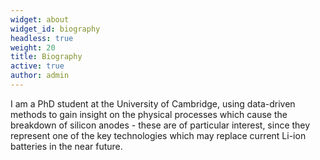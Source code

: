 ```yaml
---
widget: about
widget_id: biography
headless: true
weight: 20
title: Biography
active: true
author: admin
---
```

I am a PhD student at the University of Cambridge, using data-driven methods to gain insight on the physical processes which cause the breakdown of silicon anodes - these are of particular interest, since they represent one of the key technologies which may replace current Li-ion batteries in the near future.